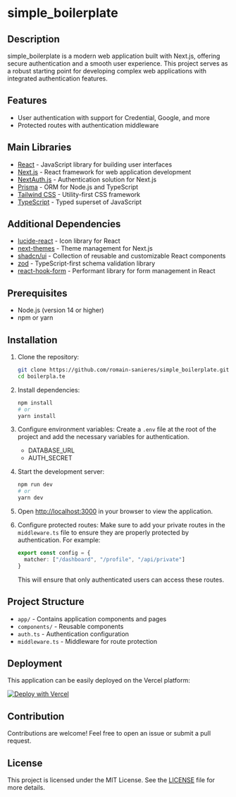 # simple_boilerplate

## Description

simple_boilerplate is a modern web application built with Next.js, offering secure authentication and a smooth user experience. This project serves as a robust starting point for developing complex web applications with integrated authentication features.

## Features

- User authentication with support for Credential, Google, and more
- Protected routes with authentication middleware

## Main Libraries

- [React](https://reactjs.org/) - JavaScript library for building user interfaces
- [Next.js](https://nextjs.org/) - React framework for web application development
- [NextAuth.js](https://next-auth.js.org/) - Authentication solution for Next.js
- [Prisma](https://www.prisma.io/) - ORM for Node.js and TypeScript
- [Tailwind CSS](https://tailwindcss.com/) - Utility-first CSS framework
- [TypeScript](https://www.typescriptlang.org/) - Typed superset of JavaScript

## Additional Dependencies

- [lucide-react](https://lucide.dev/) - Icon library for React
- [next-themes](https://github.com/pacocoursey/next-themes) - Theme management for Next.js
- [shadcn/ui](https://ui.shadcn.com/) - Collection of reusable and customizable React components
- [zod](https://github.com/colinhacks/zod) - TypeScript-first schema validation library
- [react-hook-form](https://react-hook-form.com/) - Performant library for form management in React

## Prerequisites

- Node.js (version 14 or higher)
- npm or yarn

## Installation

1. Clone the repository:

   ```bash
   git clone https://github.com/romain-sanieres/simple_boilerplate.git
   cd boilerpla.te
   ```

2. Install dependencies:

   ```bash
   npm install
   # or
   yarn install
   ```

3. Configure environment variables:
   Create a `.env` file at the root of the project and add the necessary variables for authentication.

   - DATABASE_URL
   - AUTH_SECRET

4. Start the development server:

   ```bash
   npm run dev
   # or
   yarn dev
   ```

5. Open [http://localhost:3000](http://localhost:3000) in your browser to view the application.

6. Configure protected routes:
   Make sure to add your private routes in the `middleware.ts` file to ensure they are properly protected by authentication. For example:

   ```typescript
   export const config = {
     matcher: ["/dashboard", "/profile", "/api/private"]
   }
   ```

   This will ensure that only authenticated users can access these routes.

## Project Structure

- `app/` - Contains application components and pages
- `components/` - Reusable components
- `auth.ts` - Authentication configuration
- `middleware.ts` - Middleware for route protection

## Deployment

This application can be easily deployed on the Vercel platform:

[![Deploy with Vercel](https://vercel.com/button)](https://vercel.com/new/clone?repository-url=https://github.com/romain-sanieres/simple_boilerplate.git)

## Contribution

Contributions are welcome! Feel free to open an issue or submit a pull request.

## License

This project is licensed under the MIT License. See the [LICENSE](LICENSE) file for more details.
